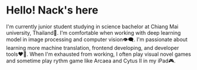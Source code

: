 # Hello! Nack's here
I'm currently junior student studying in science bachelor at Chiang Mai university, Thailand📖. I'm comfortable when working with deep learning model in image processing and computer vision👁‍🗨. I'm passionate about learning more machine translation, frontend developing, and developer tools❤️‍🔥. When I'm exhausted from working, I often play visual novel games and sometime play rythm game like Arcaea and Cytus II in my iPad🎮.

<p align="center">

</p>

<!--
**nakere424/nakere424** is a ✨ _special_ ✨ repository because its `README.md` (this file) appears on your GitHub profile.

Here are some ideas to get you started:

- 🔭 I’m currently working on ...
- 🌱 I’m currently learning ...
- 👯 I’m looking to collaborate on ...
- 🤔 I’m looking for help with ...
- 💬 Ask me about ...
- 📫 How to reach me: ...
- 😄 Pronouns: ...
- ⚡ Fun fact: ...
-->
